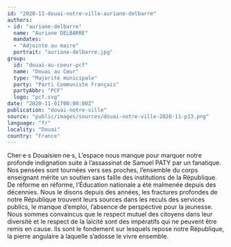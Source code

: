 ```yaml
---
id: "2020-11-douai-notre-ville-auriane-delbarre"
authors:
- id: "auriane-delbarre"
  name: "Auriane DELBARRE"
  mandates: 
  - "Adjointe au maire"
  portrait: "auriane-delbarre.jpg"
group:
  id: "douai-au-coeur-pcf"
  name: "Douai au Cœur"
  type: "Majorité municipale"
  party: "Parti Communiste Français"
  partyAbbr: "PCF"
  logo: "pcf.svg"
date: "2020-11-01T00:00:00Z"
publication: "douai-notre-ville"
source: "public/images/sources/douai-notre-ville-2020-11-p13.png"
language: "fr"
locality: "Douai"
country: "France"
---
```


Cher·e·s Douaisien·ne·s,
L’espace nous manque pour marquer notre profonde indignation suite à l’assassinat de Samuel PATY par un fanatique. Nos pensées sont tournées vers ses proches, l’ensemble du corps enseignant mérite un soutien sans faille des institutions de la République. De réforme en réforme, l’Éducation nationale a été malmenée depuis des décennies. Nous le disons depuis des années, les fractures profondes de notre République trouvent leurs sources dans les reculs des services publics, le manque d’emploi, l’absence de perspective pour la jeunesse. Nous sommes convaincus que le respect mutuel des citoyens dans leur diversité et le respect de la laïcité sont des impératifs qui ne peuvent être remis en cause. Ils sont le fondement sur lesquels  repose notre République, la pierre angulaire à laquelle s’adosse le vivre ensemble.
